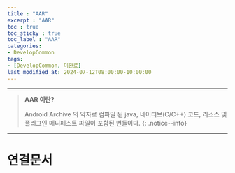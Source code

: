 ```yaml
---
title : "AAR"
excerpt : "AAR"
toc : true
toc_sticky : true
toc_label : "AAR"
categories:
- DevelopCommon
tags:
- [DevelopCommon, 미완료]
last_modified_at: 2024-07-12T08:00:00-10:00:00
---
```

  
---
  
> **AAR 이란?**  
>
> Android Archive 의 약자로 컴파일 된 java, 네이티브(C/C++) 코드, 리소스 및 플러그인 매니페스트 파일이 포함된 번들이다. 
{: .notice--info}  

---
  
# 연결문서
